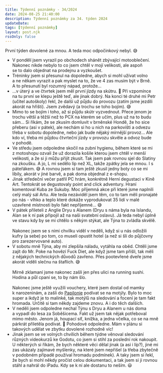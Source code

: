 ```yaml
---
title: Týdenní poznámky - 34/2024
date: 2024-08-25 21:40:00
description: Týdenní poznámky za 34. týden 2024
updateDate:
tags: [týdenní poznámky]
layout: post.njk
rssOnly: false
---
```

První týden dovolené za mnou. A teda moc odpočinkový nebyl. 😅
- V pondělí jsem vyrazil po obchodech shánět zbývající motooblečení. Nakonec nikde nebylo to co jsem chtěl v mojí velikosti, ale aspoň se to dalo objednat na prodejnu a vyzkoušet.
- Tréninky jsem si přesunul na dopoledne, abych si mohl užívat volno a ne někam vyrazit a pak myslet na to, že ve 4 zas musím být v Brně. A to přesunutí byl rozumný nápad, protože…
- …v úterý a ve čtvrtek jsem měl první jízdy na skútru. 🙂 Při vzpomínce na tu první se klepu ještě teď, ale jinak dobrý. Na konci té druhé mi Petr (učitel autoškoly) řekl, že další už půjdu do provozu (zatím jsme jezdili akorát na hřišti). Jsem zvědavý (a trochu se toho bojím). 😅
- Mimo to se bojím i toho, až si půjdu skútr vyzvednout. Přece jenom je trochu větší a těžší než to PCX na kterém se učím, plus už na to budu sám… Si říkám, že se zkusím domluvit v brněnské Hondě, že ho sice přeberu (asi v pátek), ale nechám si ho u nich na parkovišti a odvezu třeba v sobotu dopoledne, nebo jak bude nějaký mírnější provoz… Ale kdo ví, třeba mi půjdou čtvrteční jízdy v provozu skvěle a odvoz bude v pohodě.
- Ve středu jsem odpoledne skočil na zubní hygienu, během které se mi z motoshopu ozvali že už dorazila košile kterou jsem chtěl v menší velikosti, a že si ji můžu přijít zkusit. Tak jsem pak rovnou sjel do Slatiny na zkoušku. A jo, L mi sedělo líp než XL, takže zpátky jela se mnou. I s páteřákem. 😅 A rovnou jsem si tam ještě zkusil jedny boty co se mi líbily, akorát v jiné barvě, a pak doma objednal z e-shopu.
- Jinak středeční večer patřil PC hrám, konkrétně Herní degustaci v Kině Art. Tentokrát se degustovaly point and click adventury. Hraní komentoval Kuba ze Sukuby. Moc příjemná akce při které jsme naplnili celý malý sál Artu. Ale teda nezáviděl jsem těm, co to tam měli pronajaté po nás - vlhko a teplo které dokáže vyprodukovat 35 lidí v malé uzavřené místnosti bylo fakt nepříjemné… 😅
- V pátek přileteli z Anglie Dryu s Alanem (Dryu s náma byla na Islandu, Alan se k ní pak připojil až na naši svatební oslavu). Já teda nebyl úplně ve stavu kdy by se mi chtělo s někým stýkat, ale Týna to zvládla skvělě.<br><br>
Nakonec jsem se s nimi chvilku viděl v neděli, když si u nás odložili kufry (a sebe) po tom, co museli opustit hotel (a než si šli do půjčovny pro zarezervované auto).
- V sobotu mně Týna, aby mi zlepšila náladu, vytáhla na oběd. Chtěli jsme zajít do Mr. Poke na hovězí Fuck Diet, ale když jsme tam přišli, tak měli z nějakých technických důvodů zavřeno. Přes pootevřené dveře jsme akorát viděli slečnu na štaflích. 😅<br><br>
Mírně zklamaní jsme nakonec zašli jen přes ulici na running sushi. Hodina a půl cpaní se, to by nám šlo.<br><br>
Nakonec jsme ještě využili vouchery, které jsem dostal od mamky k narozeninám, a zašli do [Papilonie](https://papilonia.cz/cs) podívat se na motýly. Bylo to moc super a ikdyž je to malinké, tak motýlů na sledování a focení je tam fakt hromada. Určitě si tam někdy zajdeme znovu. A i do těch dalších.
- V neděli jsem odpoledne nechal Týnu s Dryu a Alanem u nás doma a vypadl do lesa za Soběšicema. Fakt už jsem tak nějak potřeboval mimo město. Jenom já, houpací síť, knížka, a jedna včelka, co se na mně párkrát přiletěla podívat. 🙂 Pohodové odpoledne. Mám v plánu si takových udělat ve zbytku dovolené rozhodně víc!
- Jinak jsem se ve volných chvílích během týdne věnoval sledování různých videokurzů ke Godotu, co jsem si stihl za poslední rok nakoupit. U některých si říkám, že bych některé věci dělal jinak (a asi i líp?), jiné mi zas ukázaly zajímavé myšlenky, na které jsem nepřišel (a třeba zbytečně v podobném případě používal hromadu podmínek). A taky jsem si řekl, že bych si mohl někdy pročíst celou dokumentaci, a tak jsem si ji rovnou stáhl a nahrál do iPadu. Kdy se k ní ale dostanu to neším. 😃